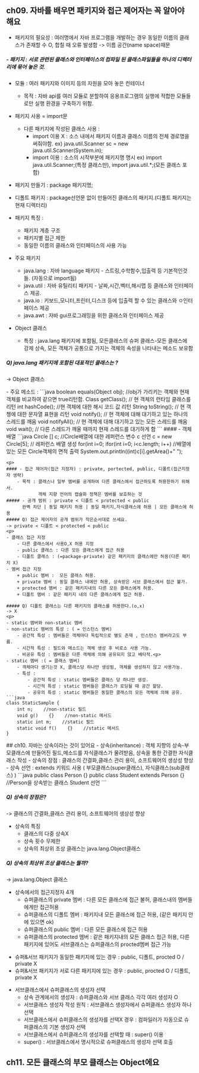 ## ch09. 자바를 배우면 패키지와 접근 제어자는 꼭 알아야 해요
- 패키지의 필요성 : 여러명에서 자바 프로그램을 개발하는 경우 동일한 이름의 클래스가 존재할 수 O, 합칠 때 오류 발생함
    -> 이름 공간(name space)때문
##### - 패키지 : 서로 관련된 클래스와 인터페이스의 컴파일 된 클래스파일들을 하나의 디렉터리에 묶어 놓은 것.
- 모듈 : 여러 패키지와 이미지 등의 자원을 모아 놓은 컨테이너
  - 목적 : 자바 api를 여러 모듈로 분할하여 응용프로그램의 실행에 적합한 모듈들로만 실행 환경을 구축하기 위함.
 
- 패키지 사용 = import문
  + 다른 패키지에 작성된 클래스 사용 :
    + import 이용 X : 소스 내에서 패키지 이름과 클래스 이름의 전체 경로명을 써줘야함. ex) java.util.Scanner sc = new java.util.Scanner(System.in);
    + import 이용 : 소스의 시작부분에 패키지명 명시 ex) import java.util.Scanner;(특정 클래스만), import java.util.*;(모든 클래스 포함)

- 패키지 만들기 : package 패키지명;

- 디폴트 패키지 : package선언문 없이 만들어진 클래스의 패키지.(디폴트 패키지는 현재 디렉터리)
- 패키지 특징 :
  + 패키지 계층 구조
  + 패키지별 접근 제한
  + 동일한 이름의 클래스와 인터페이스의 사용 가능
- 주요 패키지
  + java.lang : 자바 language 패키지 - 스트링,수학함수,입출력 등 기본적인것들. (자동으로 import됨)
  + java.util : 자바 유틸리티 패키지 - 날짜,시간,벡터,해시맵 등 클래스와 인터페이스 제공.
  + java.io : 키보드,모니터,프린터,디스크 등에 입출력 할 수 있는 클래스와 ㅇ인터페이스 제공
  + java.awt : 자바 gui프로그래밍을 위한 클래스와 인터페이스 제공

- Object 클래스
  - 특징 : java.lang 패키지에 포함됨, 모든클래스의 슈퍼 클래스-모든 클래스에 강제 상속, 모든 객체가 공통으로 가지는 객체의 속성을 나타내는 메소드 보유함
##### Q) java.lang 패키지에 포함된 대표적인 클래스는 ? 
-> Object 클래스
<p>  
- 주요 메소드 :
```java
boolean equals(Object obj); //obj가 가리키는 객체와 현재 객체를 비교하여 같으면 true리턴함.
Class getClass(); // 현 객체의 런타임 클래스를 리턴
int hashCode(); //현 객체에 대한 해시 코드 값 리턴
String toString(); // 현 객쳉에 대한 문자열 표현을 리턴
void notify(); // 현 객체에 대해 대기하고 있는 하나의 스레드를 깨움
void notifyAll(); // 현 객체에 대해 대기하고 있는 모든 스레드를 깨움
void wait(); // 다른 스레드가 깨울 때까지 현재 스레드를 대기하게 함
```
#### - 객체 배열
```java
Circle [] c;    //Circle배열에 대한 레퍼런스 변수 c 선언
c = new Circle[5];    // 레퍼런스 배열 생성
for(int i=0; i<c.length; i++)    {   //c.length = 5
    c[i] = new Circle(i);    //배열의 각 원소 객체 생성
}

for(int i=0; i<c.length; i++)    //배열에 있는 모든 Circle객체의 면적 출력
    System.out.println((int)c[i].getArea()+" ");
```
<p>
#### - 접근 제어자(접근 지정자) : private, portected, public, 디폴트(접근지정자 생략)
    - 목적 : 클래스나 일부 멤버를 공개하여 다른 클래스에서 접근하도록 허용한하기 위해서.
            객체 지향 언어의 캡슐화 정책은 멤버를 보호하는 것
##### - 공개 범위 : private < 디폴트 < protected < public
      완벽 차단 | 동일 패키지 허용 | 동일 패키지,자식클래스에 허용 | 모든 클래스에 허용
##### Q) 접근 제어자의 공개 범위가 작은순서대로 쓰세요.
-> private < 디폴트 < protected < public
<p>
- 클래스 접근 지정
    - 다른 클래스에서 사용O,X 허용 지정
    - public 클래스 : 다른 모든 클래스에게 접근 허용
    - 디폴트 클래스 : (=package-private) 같은 패키지의 클래스에만 허용(다른 패키지 X)
- 멤버 접근 지정
    + public 멤버 :  모든 클래스 허용.
    + private 멤버 : 동일 클래스 내에만 허용, 상속받은 서브 클래스에서 접근 불가.
    + protected 멤버 : 같은 패키지내의 다른 모든 클래스에게 허용.
    + 디폴트 멤버 : 같은 패키지 내의 다른 클래스에게 접근 허용.

##### Q) 디폴트 클래스는 다른 패키지의 클래스를 허용한다.(o,x)
-> X
<p>
- static 멤버와 non-static 멤버
- non-static 멤버의 특성 : ( = 인스턴스 멤버)
    - 공간적 특성 : 멤버들은 객체마다 독립적으로 별도 존재 , 인스턴스 멤버라고도 부름.
    - 시간적 특성 : 필드와 메소드는 객체 생성 후 비로소 사용 가능.
    - 비공유 특성 : 멤버들은 다른 객체에 의해 공유되지 않고 베타적.<p>
- static 멤버 :( = 클래스 멤버)
    - 객체마다 생기는것 X, 클래스당 하나만 생성됨, 객체를 생성하지 않고 사용가능.
    - 특성 :
        - 공간적 특성 : static 멤버들은 클래스 당 하나만 생성.
        - 시간적 특성 : static 멤버들은 클래스가 로딩될 때 공간 할당.
        - 공유의 특성 : static 멤버들은 동일한 클래스의 모든 객체에 의해 공유.
```java
class StaticSample {
    int n;    //non-static 필드
    void g()    {}    //non-static 메서드
    static int m;    //static 필드
    static void f()    {}    //static 메서드
}
```
<p>
## ch10. 자바는 상속이라는 것이 있어요
- 상속(inheritance) : 객체 지향의 상속-부모클래스에 만들어진 필드,메소드를 자식클래스가 물려받음, 상속을 통한 간결한 자식클래스 작성
- 상속의 장점 : 클래스의 간결화,클래스 관리 용이, 소프트웨어의 생상성 향상
- 상속 선언 : extends 키워드 사용 ( 부모클래스(super클래스), 자식클래스(sub클래스) )
```java
public class Person {}
public class Student extends Person {}    //Person을 상속받는 클래스 Student 선언
```
    
##### Q) 상속의 장점은?
-> 클래스의 간결화,클래스 관리 용이, 소프트웨어의 생상성 향상
    
- 상속의 특징
    - 클래스의 다중 상속X
    - 상속 횟수 무제한
    - 상속의 최상위 조상 클래스는 java.lang.Object클래스
##### Q) 상속의 최상위 조상 클래스는 뭘까?
-> java.lang.Object 클래스

- 상속에서의 접근지정자 4개
  - 슈퍼클래스의 private 멤버 : 다른 모든 클래스에 접근 불허, 클래스내의 멤버들에게만 접근허용
  - 슈퍼클래스의 디폴트 멤버 : 패키지내 모든 클래스에 접근 허용, (같은 패키지 안에 있으면 ok)
  - 슈퍼클래스의 public 멤버 : 다른 모든 클래스에 접근 허용
  - 슈퍼클래스의 protected 멤버 : 같은 패키지내의 모든 클래스 접근 허용, 다른 패키지에 있어도 서브클래스는 슈퍼클래스의 procted멤버 접근 가능
* 슈퍼&서브 패키지가 동일한 패키지에 있는 경우 : public, 디폴트, procted O / private X
* 슈퍼&서브 패키지가 서로 다른 패키지에 있는 경우 : public, procted O / 디폴트, private X

- 서브클래스에서 슈퍼클래스의 생성자 선택
    - 상속 관계에서의 생성자 : 슈퍼클래스와 서브 클래스 각각 여러 생성자 O
    - 서브클래스 생성자 작성 원칙 : 서브클래스 생성자에서 슈퍼클래스 생성자 하나 선택
    - 서브클래스에서 슈퍼클래스의 생성자를 선택X 경우 : 컴파일러가 자동으로 슈퍼클래스의 기본 생성자 선택
    - 서브클래스에서 슈퍼클래스의 생성자를 선택할 때 : super() 이용
  - super() : 서브클래스에서 명시적으로 슈퍼클래스의 생성자 선택 호출
  
## ch11. 모든 클래스의 부모 클래스는 Object에요
